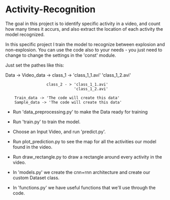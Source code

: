 # Activity-Recognition
The goal in this project is to identify specific activity in a video, and count how many times it accurs, and also extract the location of each activity the model recognized.

In this specific project I train the model to recognize between explosion and non-explosion.
You can use the code also to your needs - you just need to change to change the settings in the 'const' module.

Just set the pathes like this:


Data -> Video_data -> class_1 -> 'class_1_1.avi'
                                 'class_1_2.avi'
        
                      class_2 - > 'class_1_1.avi'
                                  'class_1_2.avi'
        
        Train_data -> 'The code will create this data'                       
        Sample_data -> 'The code will create this data'                       
                      
                                 

- Run 'data_preprocessing.py' to make the Data ready for training
- Run 'train.py' to train the model.
- Choose an Input Video, and run 'predict.py'.
- Run plot_prediction.py to see the map for all the activities our model found in the video.
- Run draw_rectangle.py to draw a rectangle around every activity in the video.
                                
                                
- In 'models.py' we create the cnn+rnn architecture and create our custom Dataset class.
- In 'functions.py' we have useful functions that we'll use through the code.

